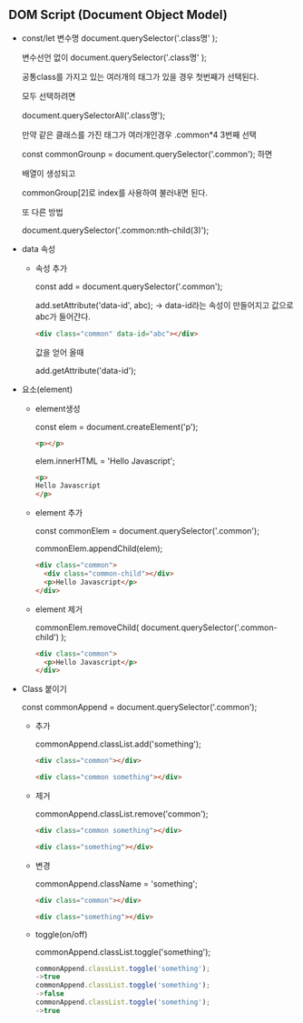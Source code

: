 ## DOM Script (Document Object Model)

- const/let 변수명 document.querySelector('.class명' );

  변수선언 없이 document.querySelector('.class명' );

  공통class를 가지고 있는 여러개의 태그가 있을 경우 첫번째가 선택된다.

  모두 선택하려면

  document.querySelectorAll('.class명');

  만약 같은 클래스를 가진 태그가 여러개인경우 .common*4 3번째 선택

  const  commonGrounp = document.querySelector('.common'); 하면

  배열이 생성되고 

  commonGroup[2]로 index를 사용하여 불러내면 된다.

  또 다른 방법

  document.querySelector('.common:nth-child(3)');

  

- data 속성

  - 속성 추가

    const add = document.querySelector('.common');

    add.setAttribute('data-id', abc); -> data-id라는 속성이 만들어지고 값으로 abc가 들어간다.

    ```html
    <div class="common" data-id="abc"></div>
    ```

    값을 얻어 올때

    add.getAttribute('data-id');

  

- 요소(element)

  - element생성

    const elem = document.createElement('p');

    ```html
    <p></p>
    ```

    elem.innerHTML = 'Hello Javascript';

    ```html
    <p>
    Hello Javascript
    </p>
    ```

  - element 추가

    const commonElem = document.querySelector('.common');

    commonElem.appendChild(elem);

    ```html
    <div class="common">
      <div class="common-child"></div>
      <p>Hello Javascript</p>
    </div>
    ```

  - element 제거

    commonElem.removeChild( document.querySelector('.common-child') );

    ```html
    <div class="common">
      <p>Hello Javascript</p>
    </div>
    ```

  

- Class 붙이기

  const commonAppend = document.querySelector('.common');

  - 추가

    commonAppend.classList.add('something');

    ```html
    <div class="common"></div>
    
    <div class="common something"></div>
    ```

  - 제거

    commonAppend.classList.remove('common');

    ```html
    <div class="common something"></div>
    
    <div class="something"></div>
    ```

  - 변경

    commonAppend.className = 'something';

    ```html
    <div class="common"></div>
    
    <div class="something"></div>
    ```

  - toggle(on/off)

    commonAppend.classList.toggle('something');

    ```javascript
    commonAppend.classList.toggle('something');
    ->true
    commonAppend.classList.toggle('something');
    ->false
    commonAppend.classList.toggle('something');
    ->true
    ```

    

  